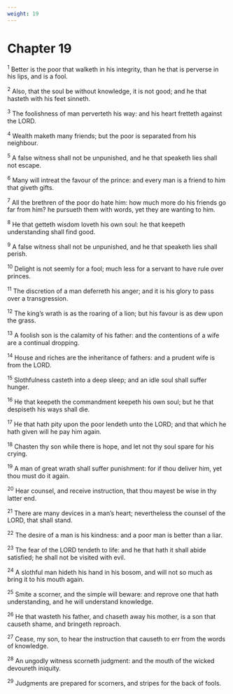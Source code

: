```yaml
---
weight: 19
---
```


# Chapter 19

<sup>1</sup> Better is the poor that walketh in his integrity, than he that is perverse in his lips, and is a fool. 

<sup>2</sup> Also, that the soul be without knowledge, it is not good; and he that hasteth with his feet sinneth. 

<sup>3</sup> The foolishness of man perverteth his way: and his heart fretteth against the LORD. 

<sup>4</sup> Wealth maketh many friends; but the poor is separated from his neighbour. 

<sup>5</sup> A false witness shall not be unpunished, and he that speaketh lies shall not escape. 

<sup>6</sup> Many will intreat the favour of the prince: and every man is a friend to him that giveth gifts. 

<sup>7</sup> All the brethren of the poor do hate him: how much more do his friends go far from him? he pursueth them with words, yet they are wanting to him. 

<sup>8</sup> He that getteth wisdom loveth his own soul: he that keepeth understanding shall find good. 

<sup>9</sup> A false witness shall not be unpunished, and he that speaketh lies shall perish. 

<sup>10</sup> Delight is not seemly for a fool; much less for a servant to have rule over princes. 

<sup>11</sup> The discretion of a man deferreth his anger; and it is his glory to pass over a transgression. 

<sup>12</sup> The king’s wrath is as the roaring of a lion; but his favour is as dew upon the grass. 

<sup>13</sup> A foolish son is the calamity of his father: and the contentions of a wife are a continual dropping. 

<sup>14</sup> House and riches are the inheritance of fathers: and a prudent wife is from the LORD. 

<sup>15</sup> Slothfulness casteth into a deep sleep; and an idle soul shall suffer hunger. 

<sup>16</sup> He that keepeth the commandment keepeth his own soul; but he that despiseth his ways shall die. 

<sup>17</sup> He that hath pity upon the poor lendeth unto the LORD; and that which he hath given will he pay him again. 

<sup>18</sup> Chasten thy son while there is hope, and let not thy soul spare for his crying. 

<sup>19</sup> A man of great wrath shall suffer punishment: for if thou deliver him, yet thou must do it again. 

<sup>20</sup> Hear counsel, and receive instruction, that thou mayest be wise in thy latter end. 

<sup>21</sup> There are many devices in a man’s heart; nevertheless the counsel of the LORD, that shall stand. 

<sup>22</sup> The desire of a man is his kindness: and a poor man is better than a liar. 

<sup>23</sup> The fear of the LORD tendeth to life: and he that hath it shall abide satisfied; he shall not be visited with evil. 

<sup>24</sup> A slothful man hideth his hand in his bosom, and will not so much as bring it to his mouth again. 

<sup>25</sup> Smite a scorner, and the simple will beware: and reprove one that hath understanding, and he will understand knowledge. 

<sup>26</sup> He that wasteth his father, and chaseth away his mother, is a son that causeth shame, and bringeth reproach. 

<sup>27</sup> Cease, my son, to hear the instruction that causeth to err from the words of knowledge. 

<sup>28</sup> An ungodly witness scorneth judgment: and the mouth of the wicked devoureth iniquity. 

<sup>29</sup> Judgments are prepared for scorners, and stripes for the back of fools. 


